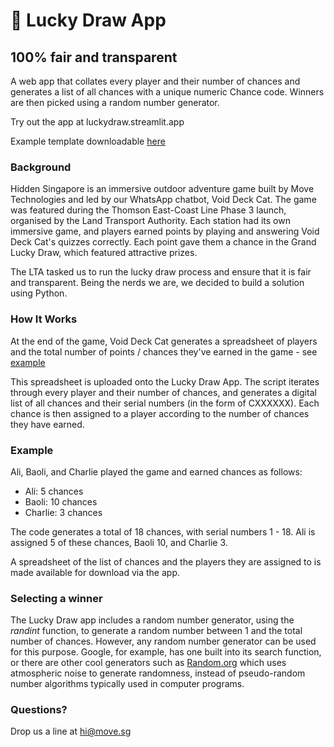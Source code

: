 # 🎉 Lucky Draw App
## 100% fair and transparent

A web app that collates every player and their number of chances and generates a list of all chances with a unique numeric Chance code. Winners are then picked using a random number generator.

Try out the app at luckydraw.streamlit.app

Example template downloadable [here](https://github.com/movesg/luckydraw/blob/main/example.xlsx)


### Background
Hidden Singapore is an immersive outdoor adventure game built by Move Technologies and led by our WhatsApp chatbot, Void Deck Cat. The game was featured during the Thomson East-Coast Line Phase 3 launch, organised by the Land Transport Authority. Each station had its own immersive game, and players earned points by playing and answering Void Deck Cat's quizzes correctly. Each point gave them a chance in the Grand Lucky Draw, which featured attractive prizes.

The LTA tasked us to run the lucky draw process and ensure that it is fair and transparent. Being the nerds we are, we decided to build a solution using Python.

### How It Works
At the end of the game, Void Deck Cat generates a spreadsheet of players and the total number of points / chances they've earned in the game - see [example](https://github.com/movesg/luckydraw/blob/main/example.xlsx)

This spreadsheet is uploaded onto the Lucky Draw App. The script iterates through every player and their number of chances, and generates a digital list of all chances and their serial numbers (in the form of CXXXXXX). Each chance is then assigned to a player according to the number of chances they have earned. 

### Example
Ali, Baoli, and Charlie played the game and earned chances as follows:

- Ali: 5 chances
- Baoli: 10 chances
- Charlie: 3 chances

The code generates a total of 18 chances, with serial numbers 1 - 18. Ali is assigned 5 of these chances, Baoli 10, and Charlie 3.

A spreadsheet of the list of chances and the players they are assigned to is made available for download via the app. 

### Selecting a winner
The Lucky Draw app includes a random number generator, using the _randint_ function, to generate a random number between 1 and the total number of chances. However, any random number generator can be used for this purpose. Google, for example, has one built into its search function, or there are other cool generators such as [Random.org](www.random.org) which uses atmospheric noise to generate randomness, instead of pseudo-random number algorithms typically used in computer programs. 

### Questions?
Drop us a line at hi@move.sg
